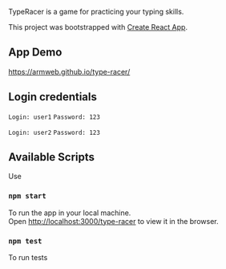 TypeRacer is a game for practicing your typing skills.

This project was bootstrapped with [Create React App](https://github.com/facebook/create-react-app).

## App Demo
https://armweb.github.io/type-racer/

## Login credentials

`Login: user1`
`Password: 123`

`Login: user2`
`Password: 123`


## Available Scripts

Use

### `npm start`

To run the app in your local machine. <br>
Open [http://localhost:3000/type-racer](http://localhost:3000/type-racer) to view it in the browser.

### `npm test`
To run tests 
